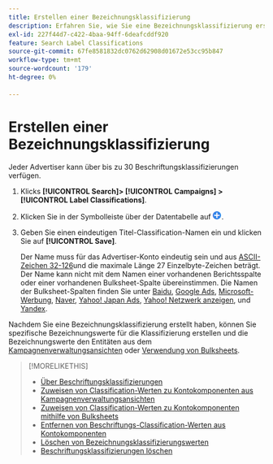 ```yaml
---
title: Erstellen einer Bezeichnungsklassifizierung
description: Erfahren Sie, wie Sie eine Bezeichnungsklassifizierung erstellen, um Ihre Kontokomponenten zu gruppieren.
exl-id: 227f44d7-c422-4baa-94ff-6deafcddf920
feature: Search Label Classifications
source-git-commit: 67fe8581832dc0762d62908d01672e53cc95b847
workflow-type: tm+mt
source-wordcount: '179'
ht-degree: 0%

---
```


# Erstellen einer Bezeichnungsklassifizierung

Jeder Advertiser kann über bis zu 30 Beschriftungsklassifizierungen verfügen.

1. Klicks **[!UICONTROL Search]> [!UICONTROL Campaigns] >[!UICONTROL Label Classifications]**.

1. Klicken Sie in der Symbolleiste über der Datentabelle auf ![Erstellen](/help/search-social-commerce/assets/add.png "Erstellen").

1. Geben Sie einen eindeutigen Titel-Classification-Namen ein und klicken Sie auf **[!UICONTROL Save]**.

   Der Name muss für das Advertiser-Konto eindeutig sein und aus [ASCII-Zeichen 32-126](https://www.asciitable.com/)und die maximale Länge 27 Einzelbyte-Zeichen beträgt. Der Name kann nicht mit dem Namen einer vorhandenen Berichtsspalte oder einer vorhandenen Bulksheet-Spalte übereinstimmen. Die Namen der Bulksheet-Spalten finden Sie unter [Baidu](/help/search-social-commerce/campaign-management/bulksheets/bulksheet-data-formats/bulksheet-data-baidu.md), [Google Ads](/help/search-social-commerce/campaign-management/bulksheets/bulksheet-data-formats/bulksheet-data-google.md), [Microsoft-Werbung](/help/search-social-commerce/campaign-management/bulksheets/bulksheet-data-formats/bulksheet-data-microsoft.md), [Naver](/help/search-social-commerce/campaign-management/bulksheets/bulksheet-data-formats/bulksheet-data-naver.md), [Yahoo! Japan Ads](/help/search-social-commerce/campaign-management/bulksheets/bulksheet-data-formats/bulksheet-data-yahoo-japan.md), [Yahoo! Netzwerk anzeigen](/help/search-social-commerce/campaign-management/bulksheets/bulksheet-data-formats/bulksheet-data-yahoo-display-network.md), und [Yandex](/help/search-social-commerce/campaign-management/bulksheets/bulksheet-data-formats/bulksheet-data-yandex.md).

Nachdem Sie eine Bezeichnungsklassifizierung erstellt haben, können Sie spezifische Bezeichnungswerte für die Klassifizierung erstellen und die Bezeichnungswerte den Entitäten aus dem [Kampagnenverwaltungsansichten](classification-values-assign-campaign-management.md) oder [Verwendung von Bulksheets](classification-values-assign-bulksheets.md).

>[!MORELIKETHIS]
>
>* [Über Beschriftungsklassifizierungen](classification-about.md)
>* [Zuweisen von Classification-Werten zu Kontokomponenten aus Kampagnenverwaltungsansichten](classification-values-assign-campaign-management.md)
>* [Zuweisen von Classification-Werten zu Kontokomponenten mithilfe von Bulksheets](classification-values-assign-bulksheets.md)
>* [Entfernen von Beschriftungs-Classification-Werten aus Kontokomponenten](classification-values-remove.md)
>* [Löschen von Bezeichnungsklassifizierungswerten](classification-values-delete.md)
>* [Beschriftungsklassifizierungen löschen](classification-delete.md)
